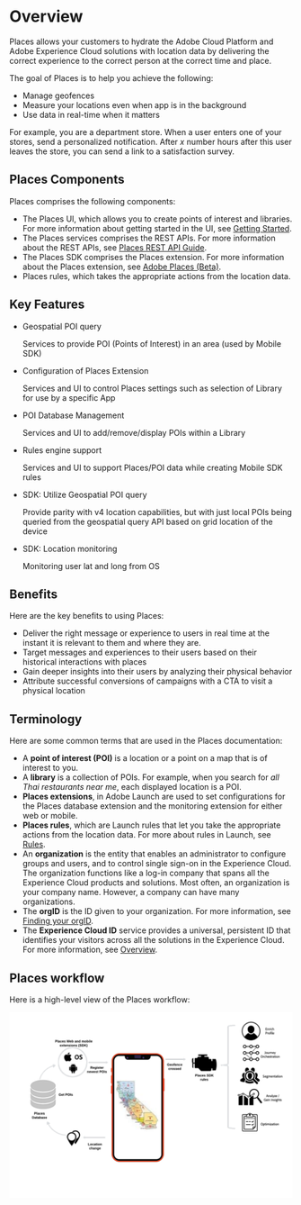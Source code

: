 # Overview

Places allows your customers to hydrate the Adobe Cloud Platform and Adobe Experience Cloud solutions with location data by delivering the correct experience to the correct person at the correct time and place.

The goal of Places is to help you achieve the following:

* Manage geofences
* Measure your locations even when app is in the background
* Use data in real-time when it matters 

For example, you are a department store. When a user enters one of your stores, send a personalized notification. After _x_ number hours after this user leaves the store, you can send a link to a satisfaction survey.

## Places Components

Places comprises the following components:

* The Places UI, which allows you to create points of interest and libraries.  For more information about getting started in the UI, see [Getting Started](https://launch.gitbook.io/places-services-by-adobe-documentation/getting-started).
* The Places services comprises the REST APIs. For more information about the REST APIs, see [Places REST API Guide](https://launch.gitbook.io/places-developer-by-adobe-documentation/).
* The Places SDK comprises the Places extension. For more information about the Places extension, see [Adobe Places \(Beta\)](https://aep-sdks.gitbook.io/docs/using-mobile-extensions/places-extension).
* Places rules, which takes the appropriate actions from the location data.

## Key Features

* Geospatial POI query

  Services to provide POI \(Points of Interest\) in an area \(used by Mobile SDK\)

* Configuration of Places Extension

  Services and UI to control Places settings such as selection of Library for use by a specific App

* POI Database Management

  Services and UI to add/remove/display POIs within a Library

* Rules engine support

  Services and UI to support Places/POI data while creating Mobile SDK rules

* SDK: Utilize Geospatial POI query

  Provide parity with v4 location capabilities, but with just local POIs being queried from the geospatial query API based on grid location of the device

* SDK: Location monitoring

  Monitoring user lat and long from OS

## Benefits

Here are the key benefits to using Places:

* Deliver the right message or experience to users in real time at the instant it is relevant to them and where they are.
* Target messages and experiences to their users based on their historical interactions with places 
* Gain deeper insights into their users by analyzing their physical behavior
* Attribute successful conversions of campaigns with a CTA to visit a physical location

## Terminology

Here are some common terms that are used in the Places documentation:

* A **point of interest \(POI\)** is a location or a point on a map that is of interest to you. 
* A **library** is a collection of POIs.   For example, when you search for _all Thai restaurants near me_, each displayed location is a POI.
* **Places extensions**, in Adobe Launch are used to set configurations for the Places database extension and the monitoring extension for either web or mobile. 
* **Places rules**, which are Launch rules that let you take the appropriate actions from the location data.  For more about rules in Launch, see [Rules](https://docs.adobelaunch.com/managing-resources/rules).  
* An **organization** is the entity that enables an administrator to configure groups and users, and to control single sign-on in the Experience Cloud.   The organization functions like a log-in company that spans all the Experience Cloud products and solutions. Most often, an organization is your company name. However, a company can have many organizations.
* The **orgID** is the ID given to your organization.   For more information, see [Finding your orgID](https://forums.adobe.com/thread/2339895).
* The **Experience Cloud ID** service provides a universal, persistent ID that identifies your visitors across all the solutions in the Experience Cloud.   For more information, see [Overview](https://marketing.adobe.com/resources/help/en_US/mcvid/).

## Places workflow

Here is a high-level view of the Places workflow:

![](.gitbook/assets/places-workflow-diagram-lc.png)

